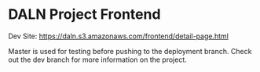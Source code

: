 # DALN Project Frontend

Dev Site: https://daln.s3.amazonaws.com/frontend/detail-page.html

Master is used for testing before pushing to the deployment branch.
Check out the dev branch for more information on the project.
